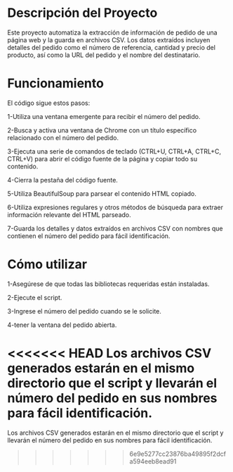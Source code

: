 # Descripción del Proyecto
Este proyecto automatiza la extracción de información de pedido de una página web y la guarda en archivos CSV. Los datos extraídos incluyen detalles del pedido como el número de referencia, cantidad y precio del producto, así como la URL del pedido y el nombre del destinatario.
# Funcionamiento
El código sigue estos pasos:

1-Utiliza una ventana emergente para recibir el número del pedido.

2-Busca y activa una ventana de Chrome con un título específico relacionado con el número del pedido.

3-Ejecuta una serie de comandos de teclado (CTRL+U, CTRL+A, CTRL+C, CTRL+V) para abrir el código fuente de la página y copiar todo su contenido.

4-Cierra la pestaña del código fuente.

5-Utiliza BeautifulSoup para parsear el contenido HTML copiado.

6-Utiliza expresiones regulares y otros métodos de búsqueda para extraer información relevante del HTML parseado.

7-Guarda los detalles y datos extraídos en archivos CSV con nombres que contienen el número del pedido para fácil identificación.

# Cómo utilizar
1-Asegúrese de que todas las bibliotecas requeridas están instaladas.

2-Ejecute el script.

3-Ingrese el número del pedido cuando se le solicite.

4-tener la ventana del pedido abierta.

<<<<<<< HEAD
Los archivos CSV generados estarán en el mismo directorio que el script y llevarán el número del pedido en sus nombres para fácil identificación.
=======
Los archivos CSV generados estarán en el mismo directorio que el script y llevarán el número del pedido en sus nombres para fácil identificación.
>>>>>>> 6e9e5277cc23876ba49895f2dcfa594eeb8ead91
